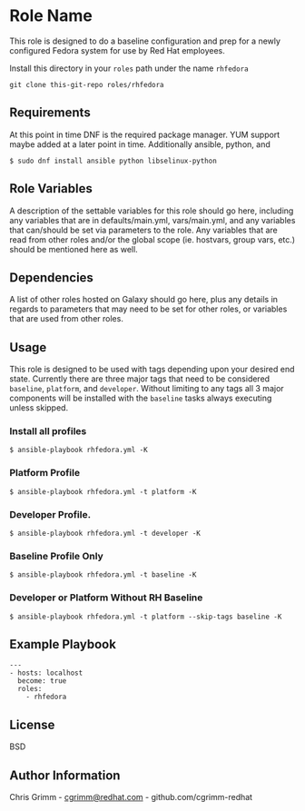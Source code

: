 Role Name
=========

This role is designed to do a baseline configuration and prep for a newly configured Fedora system for use by Red Hat employees.  

Install this directory in your `roles` path under the name `rhfedora`

```
git clone this-git-repo roles/rhfedora
```

Requirements
------------

At this point in time DNF is the required package manager.  YUM support maybe added at a later point in time.  Additionally ansible, python, and 

```
$ sudo dnf install ansible python libselinux-python
```

Role Variables
--------------

A description of the settable variables for this role should go here, including any variables that are in defaults/main.yml, vars/main.yml, and any variables that can/should be set via parameters to the role. Any variables that are read from other roles and/or the global scope (ie. hostvars, group vars, etc.) should be mentioned here as well.

Dependencies
------------

A list of other roles hosted on Galaxy should go here, plus any details in regards to parameters that may need to be set for other roles, or variables that are used from other roles.

Usage
------------

This role is designed to be used with tags depending upon your desired end state.  Currently there are three major tags that need to be considered `baseline`, `platform`, and `developer`.  Without limiting to any tags all 3 major components will be installed with the `baseline` tasks always executing unless skipped.


### Install all profiles
```
$ ansible-playbook rhfedora.yml -K
```

### Platform Profile
```
$ ansible-playbook rhfedora.yml -t platform -K
```

### Developer Profile.
```
$ ansible-playbook rhfedora.yml -t developer -K
```

### Baseline Profile Only
```
$ ansible-playbook rhfedora.yml -t baseline -K
```

### Developer or Platform Without RH Baseline
```
$ ansible-playbook rhfedora.yml -t platform --skip-tags baseline -K
```

## Example Playbook

```
---
- hosts: localhost
  become: true
  roles:
    - rhfedora
```

License
-------

BSD

Author Information
------------------
Chris Grimm - cgrimm@redhat.com - github.com/cgrimm-redhat
